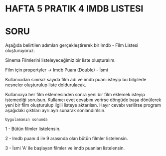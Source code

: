 # HAFTA 5 PRATIK 4 IMDB LISTESI  

# SORU 

Aşağıda belirtilen adımları gerçekleştirerek bir Imdb - Film Listesi oluşturuyoruz.  

Sinema Filmlerini listeleyeceğimiz bir liste oluşturalım.  

Film için propertyler -> Imdb Puanı (Double) - İsmi   

Kullanıcıdan sınırsız sayıda film adı ve imdb puanı isteyip bu bilgilerle nesneler oluşturulup liste doldurulacak.  

 Kullanıcıya her film eklemesinden sonra yeni bir film eklemek isteyip istemediği sorulsun. Kullanıcı evet cevabını verirse döngüde başa dönülerek yeni bir film oluşturulup ilgili listeye aktarılsın. Hayır cevabı verilirse program aşağıdaki çıktıları ayrı ayrı sunarak sonlandırılsın.  

    Uygulamanın sonunda  

 1 - Bütün filmler listelensin.  

 2 - Imdb puanı 4 ile 9 arasında olan bütün filmler listelensin.  

 3 -  İsmi 'A' ile başlayan filmler ve imdb puanları listelensin.  
